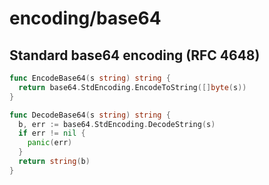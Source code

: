 # encoding/base64

## Standard base64 encoding (RFC 4648)

```go
func EncodeBase64(s string) string {
  return base64.StdEncoding.EncodeToString([]byte(s))
}
```

```go
func DecodeBase64(s string) string {
  b, err := base64.StdEncoding.DecodeString(s)
  if err != nil {
    panic(err)
  }
  return string(b)
}
```
